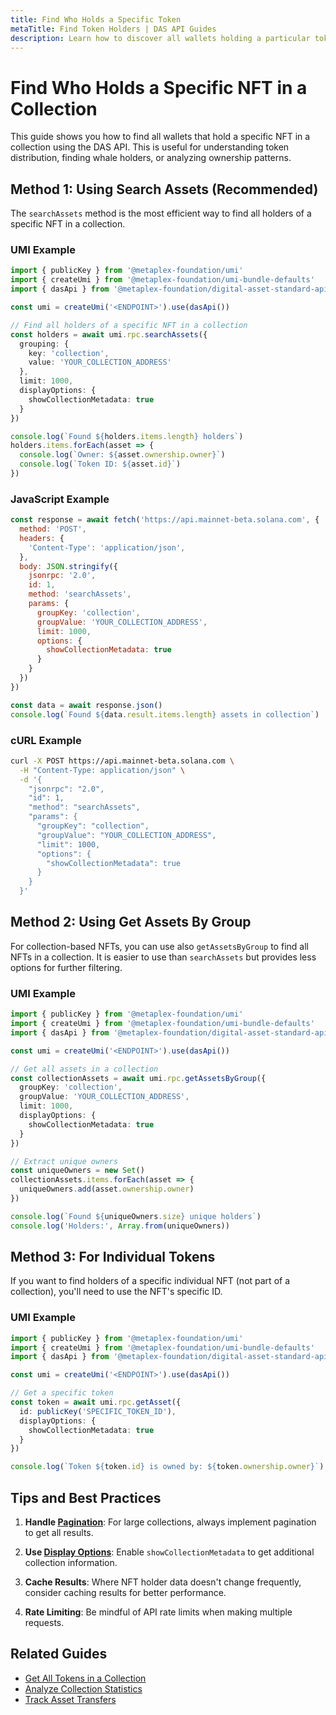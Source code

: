 ```yaml
---
title: Find Who Holds a Specific Token
metaTitle: Find Token Holders | DAS API Guides
description: Learn how to discover all wallets holding a particular token
---
```


# Find Who Holds a Specific NFT in a Collection

This guide shows you how to find all wallets that hold a specific NFT in a collection using the DAS API. This is useful for understanding token distribution, finding whale holders, or analyzing ownership patterns.

## Method 1: Using Search Assets (Recommended)

The `searchAssets` method is the most efficient way to find all holders of a specific NFT in a collection.

### UMI Example

```typescript
import { publicKey } from '@metaplex-foundation/umi'
import { createUmi } from '@metaplex-foundation/umi-bundle-defaults'
import { dasApi } from '@metaplex-foundation/digital-asset-standard-api'

const umi = createUmi('<ENDPOINT>').use(dasApi())

// Find all holders of a specific NFT in a collection
const holders = await umi.rpc.searchAssets({
  grouping: {
    key: 'collection',
    value: 'YOUR_COLLECTION_ADDRESS'
  },
  limit: 1000,
  displayOptions: {
    showCollectionMetadata: true
  }
})

console.log(`Found ${holders.items.length} holders`)
holders.items.forEach(asset => {
  console.log(`Owner: ${asset.ownership.owner}`)
  console.log(`Token ID: ${asset.id}`)
})
```

### JavaScript Example

```javascript
const response = await fetch('https://api.mainnet-beta.solana.com', {
  method: 'POST',
  headers: {
    'Content-Type': 'application/json',
  },
  body: JSON.stringify({
    jsonrpc: '2.0',
    id: 1,
    method: 'searchAssets',
    params: {
      groupKey: 'collection',
      groupValue: 'YOUR_COLLECTION_ADDRESS',
      limit: 1000,
      options: {
        showCollectionMetadata: true
      }
    }
  })
})

const data = await response.json()
console.log(`Found ${data.result.items.length} assets in collection`)
```

### cURL Example

```bash
curl -X POST https://api.mainnet-beta.solana.com \
  -H "Content-Type: application/json" \
  -d '{
    "jsonrpc": "2.0",
    "id": 1,
    "method": "searchAssets",
    "params": {
      "groupKey": "collection",
      "groupValue": "YOUR_COLLECTION_ADDRESS",
      "limit": 1000,
      "options": {
        "showCollectionMetadata": true
      }
    }
  }'
```

## Method 2: Using Get Assets By Group

For collection-based NFTs, you can use also `getAssetsByGroup` to find all NFTs in a collection. It is easier to use than `searchAssets` but provides less options for further filtering.

### UMI Example

```typescript
import { publicKey } from '@metaplex-foundation/umi'
import { createUmi } from '@metaplex-foundation/umi-bundle-defaults'
import { dasApi } from '@metaplex-foundation/digital-asset-standard-api'

const umi = createUmi('<ENDPOINT>').use(dasApi())

// Get all assets in a collection
const collectionAssets = await umi.rpc.getAssetsByGroup({
  groupKey: 'collection',
  groupValue: 'YOUR_COLLECTION_ADDRESS',
  limit: 1000,
  displayOptions: {
    showCollectionMetadata: true
  }
})

// Extract unique owners
const uniqueOwners = new Set()
collectionAssets.items.forEach(asset => {
  uniqueOwners.add(asset.ownership.owner)
})

console.log(`Found ${uniqueOwners.size} unique holders`)
console.log('Holders:', Array.from(uniqueOwners))
```

## Method 3: For Individual Tokens

If you want to find holders of a specific individual NFT (not part of a collection), you'll need to use the NFT's specific ID.

### UMI Example

```typescript
import { publicKey } from '@metaplex-foundation/umi'
import { createUmi } from '@metaplex-foundation/umi-bundle-defaults'
import { dasApi } from '@metaplex-foundation/digital-asset-standard-api'

const umi = createUmi('<ENDPOINT>').use(dasApi())

// Get a specific token
const token = await umi.rpc.getAsset({
  id: publicKey('SPECIFIC_TOKEN_ID'),
  displayOptions: {
    showCollectionMetadata: true
  }
})

console.log(`Token ${token.id} is owned by: ${token.ownership.owner}`)
```

## Tips and Best Practices

1. **Handle [Pagination](/das-api/guides/pagination)**: For large collections, always implement pagination to get all results.

2. **Use [Display Options](/das-api/guides/display-options)**: Enable `showCollectionMetadata` to get additional collection information.

3. **Cache Results**: Where NFT holder data doesn't change frequently, consider caching results for better performance.

4. **Rate Limiting**: Be mindful of API rate limits when making multiple requests.

## Related Guides

- [Get All Tokens in a Collection](/das-api/guides/get-collection-nfts)
- [Analyze Collection Statistics](/das-api/guides/collection-statistics)
- [Track Asset Transfers](/das-api/guides/track-transfers) 